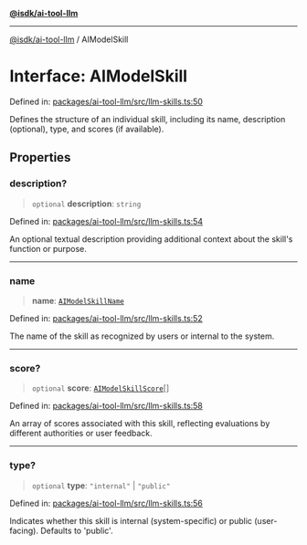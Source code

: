 [**@isdk/ai-tool-llm**](../README.md)

***

[@isdk/ai-tool-llm](../globals.md) / AIModelSkill

# Interface: AIModelSkill

Defined in: [packages/ai-tool-llm/src/llm-skills.ts:50](https://github.com/isdk/ai-tool-llm.js/blob/f3c3cef59ff3aa0ce6d3161a8d3d8cd72ec50012/src/llm-skills.ts#L50)

Defines the structure of an individual skill, including its name, description (optional), type, and scores (if available).

## Properties

### description?

> `optional` **description**: `string`

Defined in: [packages/ai-tool-llm/src/llm-skills.ts:54](https://github.com/isdk/ai-tool-llm.js/blob/f3c3cef59ff3aa0ce6d3161a8d3d8cd72ec50012/src/llm-skills.ts#L54)

An optional textual description providing additional context about the skill's function or purpose.

***

### name

> **name**: [`AIModelSkillName`](../type-aliases/AIModelSkillName.md)

Defined in: [packages/ai-tool-llm/src/llm-skills.ts:52](https://github.com/isdk/ai-tool-llm.js/blob/f3c3cef59ff3aa0ce6d3161a8d3d8cd72ec50012/src/llm-skills.ts#L52)

The name of the skill as recognized by users or internal to the system.

***

### score?

> `optional` **score**: [`AIModelSkillScore`](AIModelSkillScore.md)[]

Defined in: [packages/ai-tool-llm/src/llm-skills.ts:58](https://github.com/isdk/ai-tool-llm.js/blob/f3c3cef59ff3aa0ce6d3161a8d3d8cd72ec50012/src/llm-skills.ts#L58)

An array of scores associated with this skill, reflecting evaluations by different authorities or user feedback.

***

### type?

> `optional` **type**: `"internal"` \| `"public"`

Defined in: [packages/ai-tool-llm/src/llm-skills.ts:56](https://github.com/isdk/ai-tool-llm.js/blob/f3c3cef59ff3aa0ce6d3161a8d3d8cd72ec50012/src/llm-skills.ts#L56)

Indicates whether this skill is internal (system-specific) or public (user-facing). Defaults to 'public'.
